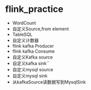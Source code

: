 # flink_practice

- WordCount
- 自定义Source,from element
- TableSQL
- 自定义计数器
- flink kafka Producer
- flink kafka Consume
- 自定义Kafka source
- 自定义kafka sink``
- 自定义mysql source
- 自定义mysql sink
- 从kafkaSource读数据写到MysqlSink